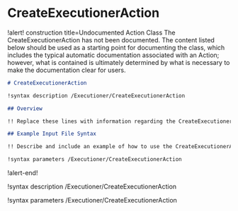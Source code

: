 # CreateExecutionerAction

!alert! construction title=Undocumented Action Class
The CreateExecutionerAction has not been documented. The content listed below should be used as a starting point for
documenting the class, which includes the typical automatic documentation associated with an Action;
however, what is contained is ultimately determined by what is necessary to make the documentation
clear for users.

```markdown
# CreateExecutionerAction

!syntax description /Executioner/CreateExecutionerAction

## Overview

!! Replace these lines with information regarding the CreateExecutionerAction action.

## Example Input File Syntax

!! Describe and include an example of how to use the CreateExecutionerAction action.

!syntax parameters /Executioner/CreateExecutionerAction
```
!alert-end!

!syntax description /Executioner/CreateExecutionerAction

!syntax parameters /Executioner/CreateExecutionerAction
